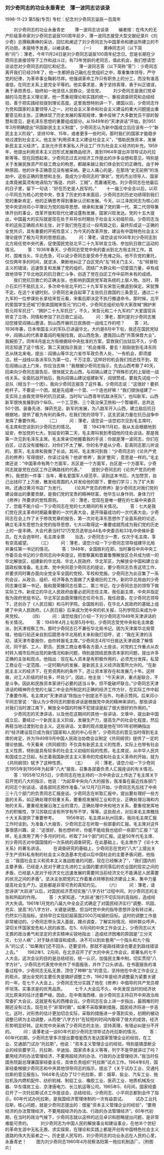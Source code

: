 ### 刘少奇同志的功业永垂青史　薄一波同志访谈录

1998-11-23
第5版(专页)
专栏：纪念刘少奇同志诞辰一百周年

　　刘少奇同志的功业永垂青史
　　薄一波同志访谈录
　　编者按：在伟大的无产阶级革命家刘少奇同志诞辰100周年前夕，薄一波同志接受大型文献纪录片《刘少奇》总撰稿黄峥的采访，回忆和阐述了刘少奇同志为中国革命和建设所建立的不朽功勋，本报特予发表，以飨读者。
　　（一）
　　黄峥同志问（以下简称“问”）：薄老，今年11月24日是刘少奇同志诞辰100周年纪念日。您是长期在少奇同志直接领导下工作和战斗过，有73年党龄的老同志，值此机会，我们想请您谈谈您对少奇同志的回忆和纪念。
　　薄一波同志答（以下简称“答”）：少奇同志离开我们已经29年了，他一生都把自己融化在党组织之中，尊重集体领导，严守党的纪律，为革命事业鞠躬尽瘁。他强调革命工作只有职务上的分工，而没有谁高谁低，在同志关系上是完全平等的。他实事求是，勇于坚持真理，勇于纠正错误，勇于承担责任，始终如一地坚信人民群众，坚信党。
　　刘少奇同志是我们党卓越的马克思主义理论家，他一贯重视理论和实践的统一，重视调查研究和总结经验，善于把实践经验提到理论高度。这里我想特别讲一下，建国以后，少奇同志作为党和国家的主要领导人之一，对社会主义革命和社会主义建设的重大问题提出重要意见和主张，正确体现了历史发展的客观规律，集中反映了大多数党员干部的智慧和意见，是毛泽东思想的重要组成部分。从1949年的“天津讲话”开始，到1951年3月明确提出“巩固新民主主义制度”，少奇同志认为新中国成立后应该有一个“新民主主义阶段”，坚持10年、15年，或者更多一些时间，那时我们的国家才能稳步地过渡到社会主义。他主张“利用资本主义建设社会主义”，“借助民族资本，发展新民主主义经济”。主张允许资本家私人开设工厂作为社会主义经济的补充。1959年，他提出利用资本主义旧形式发展商品经济，直到1964年提出并领导试办托拉斯等等。现在回想起来，少奇同志过去对经济工作提出的许多设想和意见，特别是关于发展民族资产阶级工商业的构思，都越来越让我们体会到它的正确性。由于种种原因，他的许多正确意见没有被采纳。更让人痛心的是，在那场“史无前例”的浩劫中，这些正确的思想和主张，竟成为少奇同志的“罪状”。党的杰出领导人、国家主席竟被莫须有地诬陷为“叛徒、内奸、工贼”，而置诸死地。刘少奇同志在他最后的日子里，留下一句话：“好在历史是人民写的。”
　　十一届三中全会以后，以邓小平同志为核心的党中央，恢复了历史的本来面目，少奇同志的历史功绩得到我们党的重新肯定，他的正确思考得到重新认识和发展。今天，以江泽民同志为核心的党中央坚持邓小平理论为党的指导思想，继承和发展了党的第一代、第二代领导集体开创的事业，改革开放和现代化建设蓬勃发展，国家兴旺发达。党的十五大提出，中国最大的实际就是现在处于并将长时期处于社会主义初级阶段。少奇同志当年的这些正确观点和主张，对于我们党在走过一段弯路之后，最终形成这一正确的全党共识，具有重要的开拓性意义；为今天的改革开放，建设有中国特色社会主义理论提供了极为可贵的思想启迪。
　　问：薄老，请您谈谈1936年刘少奇同志到北方局任党中央代表，促使国民党驻北平二十九军转变立场、参加抗日救亡运动的情况。
　　答：1936年春天，少奇同志受党中央的委派到北方局主持工作。其时，国难当头，华北危急，可以说少奇同志是受命于危难之际。他不负党的重托，仅仅两年多的时间，就坚决、果断地纠正了白区党内“左”倾关门主义、“左”倾冒险主义的错误，迅速恢复和发展了党的组织，团结广大群众和一切爱国力量，卓有成效地领导了华北地区的抗日救亡斗争，创造了党在白区工作中前所未有的成绩。
　　我们党抗日救亡的正确主张，也影响到国民党军政系统的上层人物。当时，蒋介石实行不抵抗主义，多次命令驻北平的二十九军军长宋哲元撤退到保定。宋犹豫不定。在这个关键时刻，少奇同志亲自起草了主张抗日救国的三条意见，通过二十九军的一位参谋处长拿给宋哲元看，宋看后即决定不执行撤退命令。那时候，北平的爱国学生还喊“打倒卖国贼宋哲元”的口号，少奇同志组织劝导大家改喊“拥护宋哲元将军抗日”、“拥护二十九军抗日”。不久，宋哲元和二十九军的广大爱国官兵转变了立场，同情和参加了抗日救亡运动。
　　问：薄老，那时是刘少奇同志推动您接受阎锡山邀请，到山西开展抗日民族统一战线工作的吧？
　　答：对。1936年春，日本帝国主义的军队已进逼华北，大约是8月中下旬，我还在国民党狱中，阎锡山的代表拿着阎的电报找我，说山西危急，邀我回山西“共策保晋大业”，我婉拒了。同年8月底北方局根据经中央批准的方案，营救我们出狱后不久，少奇同志知道了这个情况，第二天就指示我说：“机会难得，要去！刚刚收到毛泽东同志从陕北来电，提出：阎锡山等华北六省市军政负责人处，‘一有机会，即须接洽。统一战线以各派军队为第一位，千万注意。’这样好的机会我们找还找不到，现在阎锡山送上门来，你应当去嘛！”我根据少奇同志指示，先去山西考察了40天，回来向少奇同志报告后，很快就又去山西，与阎锡山建立了特殊形式的上层统一战线关系。全面抗战开始后，我向阎锡山建议组建新军，阎很赞成，要我先试组一个总队（相当于一个团）。我向少奇同志报告了这件事。少奇同志说：“这很好！要抓枪杆子，不要说一个团，就是先组建一个营、一个连也好嘛！”我们很快组建了一支实际上由我党领导的抗日武装，当时叫“山西青年抗敌决死队”，也叫新军。山西新军很快发展到四个纵队、一个工卫旅、三个政治保卫旅和一个暂编师，总共达50个团，装备先进、弹药充足。新军的发展，为八路军开入山西，建立敌后抗日根据地，提供了极为有利的条件。在我们党的领导下，这支武装力量在抗日战争中发挥了重要作用。
　　（二）
　　问：薄老，请您谈一谈您初次见到毛主席时，毛主席和您谈到刘少奇同志的情况。
　　答：1943年11月初，我从太岳根据地到延安，参加党的七大。到延安的第二天，毛主席叫我到枣园他的住处谈话。那是我第一次见到毛泽东主席。毛主席亲切地握着我的手说：你就是薄一波同志，你们在白区，过去没有接触过，对你们不太了解，你的名字是从少奇、彭真同志那儿听说的。那天，毛主席和我做了长谈。其间，毛主席问到我：“少奇同志的《论共产党员的修养》写得很好，你读过没有？他讲‘修养’，我讲‘整风’，意思是一样的。”毛主席还说：“中国革命有两个方面军，苏区是一个方面军，白区是一个方面军。少奇同志就是党在白区工作正确路线的代表。”
　　提到少奇同志的《论共产党员的修养》，我想到一件事：当年，著名爱国军人续范亭，读到这本书后，大加赞赏，自己出钱印了上万册，散发给周围的人并发给他的部下，要他们学习；为了扩大影响，还通过黄河书店广为发行。
　　《论共产党员的修养》是少奇同志对我们党的建设做出的重要贡献，是我们党的宝贵的精神财富，他毕生以身作则、身体力行《修养》所要求的党性原则。
　　问：薄老，您现在是唯一健在的七届中央委员了，您能不能介绍一下少奇同志在党的七大期间的有关情况。
　　答：七大是我们党在民主革命时期最重要的一次代表大会，是开得最成功的一次代表大会。少奇同志在会上作了关于修改党章的报告，第一次对毛泽东思想作了全面系统的论述，确立毛泽东思想为全党的指导思想，七大以取得这一重要成就而成为我们党的历史上的一座丰碑。大会代表当时121万党员选举出44名中央委员和33名中央候补委员。在大会选举时，毛主席全票
　　当选，少奇同志少一票，仅次于毛主席，享有崇高威望。
　　（三）
　　问：薄老，请您介绍一下少奇同志领导组建华北局并兼任第一书记的情况。
　　答：1948年，全国胜利在即。当时兼任中共中央工作委员会书记的少奇同志向中央提议，把晋察冀和晋冀鲁豫解放区合并成为统一的华北解放区，组建新的华北局、华北人民政府、华北军区，为解放全中国和建立全国政权做准备。毛主席、党中央同意少奇同志的提议，要少奇同志负责这项工作，并要求同时筹办面向全党全军全国的党校、军校和党报。少奇同志为此召集了一系列会议，从政治、组织、经济等各方面做了大量艰巨的工作。新的华北局由刘少奇同志兼任第一书记，我和聂荣臻同志任第二、第三书记，在少奇同志总的领导下做实际工作。新成立的华北人民政府由董必武同志任主席，我任副主席，中央并指定我为政府党组书记。华北军区由聂荣臻同志任司令员，我任政委。在少奇同志领导下，还创办了《人民日报》和马列学院。全国胜利后，在华北人民政府的基础上组建了中央人民政府。《人民日报》后来成为党中央的机关报，马列学院后来成为中央党校。
　　（四）
　　问：请您给我们介绍一下刘少奇同志1949年天津讲话的有关情况。
　　答：1949年4月上旬至5月中旬，少奇同志受党中央和毛主席委派，到天津视察工作。那时少奇同志已不兼任华北局书记。因为天津属华北局管辖，他临行前还亲自到后圆恩寺华北局机关来和我打招呼，说：“我在天津的活动，请天津市委报你，由你转报毛主席。”少奇同志4月10日抵达天津调查了解情况，同干部、工人、职员、民族工商业者等各方面人士座谈，对党的工作重点从农村转入城市后所出现的新情况和新问题，特别是团结民族资本家的问题，提出许多正确的主张和观点。他指出：现在私人资本是有积极作用的，必须充分发挥。私营工商业在一定范围、一定时期内的发展，是新民主主义经济政策所允许的。“在新民主主义的经济下，在劳资两利的条件下，还让资本家存在和发展几十年。这样做，对工人阶级的好处多，坏处少”。因此，他主张：“今天来讲，重点是联合，不是斗争。因此和民族资本家进行必要的适当斗争，但不能破坏联合。”少奇同志天津讲话的精神符合党的七届二中全会所制定的正确的经济工作方针，在实际工作中起了重要作用。毛主席对“天津讲话”除指出个别提法不当外，均表示赞同。后来邓小平同志曾说：“我认为少奇同志的那些讲话是根据党中央的精神来讲的。那些讲话对我们当时渡江南下，解放全中国的时候不犯错误是起了很大很好的作用的。”
　　少奇同志的天津讲话，以及他在这期间的其他一些讲话、文章中，提出新中国成立后，要经过一个新民主主义阶段，发展生产力，提高生产的社会化程度，然后再稳当地过渡到社会主义。这些讲话、文章的观点就是他在1951年初明确指出的“经济建设现已成为我们国家和人民的中心任务”。少奇同志的意见当时得到毛主席的肯定，并为1949年9月中国人民政治协商会议制定《共同纲领》提供了一定的理论依据。今天看来《共同纲领》不仅具有新民主主义的性质，实际上也带有社会主义性质，特别是具有较多的社会主义初级阶段的性质。毛主席说，从中华人民共和国成立之日起，标志着我国新民主主义革命的完成和社会主义革命的开始，就为《共同纲领》赋予了这种性质。
　　（五）
　　问：薄老，请您介绍一下少奇同志1955年到1956年为起草“八大”报告，召集各部委负责人汇报座谈的有关情况。
　　答：1955年12月5日，少奇同志在他主持的一次中央会议上传达了毛主席关于召开党的八大的指示，他说：“为起草中央向八大的报告，我准备在最近找各部门的同志个别谈话，请各部同志预作准备。”从12月7日开始，少奇同志先后找了中央三十几个部门的负责同志汇报座谈。少奇同志在听取汇报中，提出要处理好一些方面的关系，如正确处理农轻重关系，要重视发展轻工业和农业，正确处理沿海和内地的关系，要重视发展沿海工业的潜力，正确处理中央和地方关系，要重视发挥地方的积极性，学习苏联应该有所学有所不学，等等。这些观点，对后来毛主席概括十大关系提供了重要参考。
　　1956年初，毛主席从杭州回来，我向毛主席汇报工作时谈到，为准备八大报告，少奇同志正在听取一些部委的汇报。毛主席对这件事很感兴趣，说：“这很好，我也想听听，你能不能给我也组织一些部门汇报？”这样，毛主席用了两个多月的时间，听取了34个部门的汇报。这是50年代毛主席、刘少奇同志对中国国情的一次系统的调查研究。在此基础上，毛主席作了《论十大关系》的著名讲话。
　　在调查研究的基础上，少奇同志在党的“八大”上提出关于生产资料私有制的社会主义改造基本完成以后中国社会的主要矛盾问题，他指出：“我国社会主义和资本主义谁战胜谁的问题，现在已经解决了”，“我们国内的主要矛盾，已经是人民对于建立先进的工业国的要求同落后的农业国的现实之间的矛盾，已经是人民对于经济文化迅速发展的需要同当前经济文化不能满足人民需要的状况之间的矛盾”。坚决主张把党的工作着重点转移到经济建设上来，集中力量提高社会生产力。这些都是非常可贵的真知灼见。
　　（六）
　　问：薄老，请您讲讲“大跃进”以后，对国民经济贯彻实施“八字方针”过程中间，刘少奇同志的主张和所起的作用。
　　答：大家知道，“大跃进”推行不切实际的高指标，造成经济大失调。1961年1月党的八届九中全会正式确定了对国民经济实行“调整、巩固、充实、提高”的八字方针，关键是调整。但当时党中央的指导思想并没有转过来，仍然实行高指标，坚持早日实现赶超英国2000万吨钢的目标。这时的调整工作是非常被动的。少奇同志带头深入基层，蹲点调查，了解实际情况、倾听群众呼声，深切关怀国家安危和人民的疾苦。在5、6月间的中央工作会议上，少奇同志以大无畏的政治勇气和坚定的求实精神尖锐地指出：造成经济困难的原因是“三分天灾，七分人祸”；对于缺点错误和成绩，决不可以到处套用“一个指头和九个指头”的公式；“如果我们还不回头，还要坚持，那就不是路线错误也要走到路线错误上去。”
　　1962年1、2月间，在北京召开了扩大的中央工作会议，即著名的七千人大会。这次会议的目的是总结经验，统一认识，加强民主集中制，切实贯彻“八字方针”。少奇同志代表党中央作了书面报告，并作了口头讲话。在书面报告的准备过程中，少奇同志无私无畏，顶住了种种“左”的意见，坚持他在中央工作会议上的观点，提出全党的主要任务是搞好调整工作，1962年是经济调整最为紧要关键的一年。在七千人大会上，少奇同志充分实践了他在《修养》中倡导的共产党员襟怀坦荡、实事求是的优秀品质。
　　七千人大会后不久，中央发现当时的经济状况比原来的估计还要严峻。因此，在中南海西楼，由少奇同志主持召开中央政治局常委扩大会议，这就是有名的西楼会议。少奇同志在会上进一步指出，最困难的时期还没有过去，现在处于“非常时期”，如果不采取果断措施，国民经济将进一步恶化。这时，对形势的估计更加切合实际，采取的措施进一步落到实处，初期的被动调整已转为主动调整，从而使“八字方针”在较短的时间内取得了很大的成效，经济形势明显好转。这和党中央采纳了少奇同志的主张，坚持真理，有错必纠是分不开的。
　　问：请薄老谈一谈60年代初少奇同志领导试办托拉斯的情况。
　　答：60年代初期，少奇同志曾多次提出要借鉴西方发达国家管理企业的经验，在工业、交通部门试办“托拉斯”。他说：“资本主义管理企业的经验，特别是搞垄断企业的经验要学习，托拉斯、辛迪加、国家资本主义等等，列宁不是早就讲过了吗？要用经济的办法管理经济，不要用超经济的办法、行政的办法管理经济。”我当时任国务院副总理兼国家经委主任，具体负责组织“托拉斯”试点工作。1964年6月，国家经委根据少奇同志和中央其他领导同志的指示，提出了《关于试办工业、交通托拉斯的意见报告》。1964年先试办了12个托拉斯，即：烟草、盐业、汽车工业、拖拉机及内燃机配件、纺织机械、制铝工业、橡胶工业、医药工业、地质机械及仪器、华东煤炭工业、京津唐电力、长江航运等公司。1965年5、6月间，国家经委召开了一次托拉斯试点工作座谈会，总结经验。少奇同志、小平同志都到会作了指示。60年代试办托拉斯，是我国经济管理体制的一次有益尝试。
　　试办工业托拉斯，核心问题，就是少奇同志提出的：借鉴“资本主义管理企业的经验”，“要用经济的办法管理经济，不要用超经济的办法、行政的办法管理经济”。60年代初期，在当时的政治气候下，少奇同志就以这样的远见卓识和胆略提出问题，是非常难能可贵的。
　　刘少奇同志为中国人民的解放事业和建设事业，在他半个世纪的革命生涯中无私无畏、求实探索，在理论和实践上都是开创有中国特色社会主义道路的伟大先驱者之一。历史是人民写的，刘少奇同志的功业永远在人民的心里，永垂青史！
　　图为刘少奇同志1960年4月视察洛阳第一拖拉机制造厂。（附图片）
